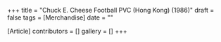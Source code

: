 +++
title = "Chuck E. Cheese Football PVC (Hong Kong) (1986)"
draft = false
tags = [Merchandise]
date = ""

[Article]
contributors = []
gallery = []
+++